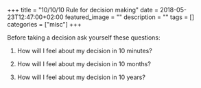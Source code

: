 +++
title =  "10/10/10 Rule for decision making"
date = 2018-05-23T12:47:00+02:00
featured_image = ""
description = ""
tags = []
categories = ["misc"]
+++

<!--mode-->

Before taking a decision ask yourself these questions:

1. How will I feel about my decision in 10 minutes?

2. How will I feel about my decision in 10 months?

3. How will I feel about my decision in 10 years?

